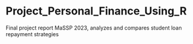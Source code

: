 # Project_Personal_Finance_Using_R
Final project report MaSSP 2023, analyzes and compares student loan repayment strategies
